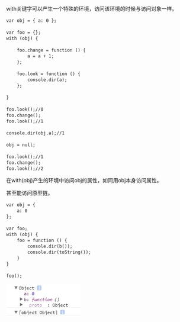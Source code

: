 with关键字可以产生一个特殊的环境，访问该环境的时候与访问对象一样。

~~~
var obj = { a: 0 };

var foo = {};
with (obj) {
    
    foo.change = function () {
        a = a + 1;
    };

    foo.look = function () {
        console.dir(a);
    };

}

foo.look();//0
foo.change();
foo.look();//1

console.dir(obj.a);//1

obj = null;

foo.look();//1
foo.change();
foo.look();//2
~~~

在with(obj)产生的环境中访问obj的属性，如同用obj本身访问属性。

甚至能访问原型链。

~~~
var obj = {
    a: 0
};

var foo;
with (obj) {
    foo = function () {
        console.dir(b());
        console.dir(toString());
    }
}

foo();
~~~

![](../../images/TIM截图20170728092852.jpg)